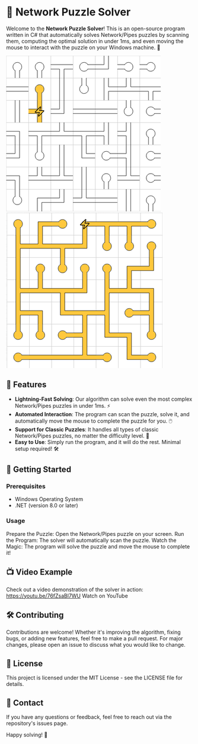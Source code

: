 # 🔌 Network Puzzle Solver

Welcome to the **Network Puzzle Solver**! This is an open-source program written in C# that automatically solves Network/Pipes puzzles by scanning them, computing the optimal solution in under 1ms, and even moving the mouse to interact with the puzzle on your Windows machine. 🚀

![Network Puzzle Example 1](media/1.PNG)
![Network Puzzle Example 2](media/2.PNG)

## 🌟 Features

- **Lightning-Fast Solving**: Our algorithm can solve even the most complex Network/Pipes puzzles in under 1ms. ⚡
- **Automated Interaction**: The program can scan the puzzle, solve it, and automatically move the mouse to complete the puzzle for you. 🖱️
- **Support for Classic Puzzles**: It handles all types of classic Network/Pipes puzzles, no matter the difficulty level. 🧠
- **Easy to Use**: Simply run the program, and it will do the rest. Minimal setup required! 🛠️

## 🚀 Getting Started

### Prerequisites

- Windows Operating System
- .NET (version 8.0 or later)

### Usage
Prepare the Puzzle: Open the Network/Pipes puzzle on your screen.
Run the Program: The solver will automatically scan the puzzle.
Watch the Magic: The program will solve the puzzle and move the mouse to complete it!

## 📺 Video Example
Check out a video demonstration of the solver in action: https://youtu.be/76fZsaBl7WU Watch on YouTube

## 🛠️ Contributing
Contributions are welcome! Whether it's improving the algorithm, fixing bugs, or adding new features, feel free to make a pull request. For major changes, please open an issue to discuss what you would like to change.

## 📜 License
This project is licensed under the MIT License - see the LICENSE file for details.

## 📧 Contact
If you have any questions or feedback, feel free to reach out via the repository's issues page.

Happy solving! 🎉
